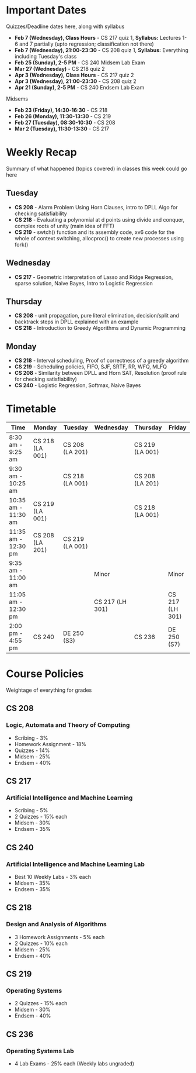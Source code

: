 # Important Dates

Quizzes/Deadline dates here, along with syllabus

- **Feb 7 (Wednesday), Class Hours** - CS 217 quiz 1, **Syllabus:** Lectures 1-6 and 7 partially (upto regression; classification not there)
- **Feb 7 (Wednesday), 21:00-23:30** - CS 208 quiz 1, **Syllabus:** Everything including Tuesday's class
- **Feb 25 (Sunday), 2-5 PM** - CS 240 Midsem Lab Exam
- **Mar 27 (Wednesday)** - CS 218 quiz 2
- **Apr 3 (Wednesday), Class Hours** - CS 217 quiz 2
- **Apr 3 (Wednesday), 21:00-23:30** - CS 208 quiz 2
- **Apr 21 (Sunday), 2-5 PM** - CS 240 Endsem Lab Exam

Midsems

- **Feb 23 (Friday), 14:30-16:30** - CS 218
- **Feb 26 (Monday), 11:30-13:30** - CS 219
- **Feb 27 (Tuesday), 08:30-10:30** - CS 208
- **Mar 2 (Tuesday), 11:30-13:30** - CS 217

# Weekly Recap

Summary of what happened (topics covered) in classes this week could go here

## Tuesday

- **CS 208** - Alarm Problem Using Horn Clauses, intro to DPLL Algo for checking satisfiability 
- **CS 218** - Evaluating a polynomial at d points using divide and conquer, complex roots of unity (main idea of FFT)
- **CS 219** - swtch() function and its assembly code, xv6 code for the whole of context switching, allocproc() to create new processes using fork()

## Wednesday

- **CS 217** - Geometric interpretation of Lasso and Ridge Regression, sparse solution, Naive Bayes, Intro to Logistic Regression

## Thursday

- **CS 208** - unit propagation, pure literal elimination, decision/split and backtrack steps in DPLL explained with an example
- **CS 218** - Introduction to Greedy Algorithms and Dynamic Programming

## Monday

- **CS 218** - Interval scheduling, Proof of correctness of a greedy algorithm
- **CS 219** - Scheduling policies, FIFO, SJF, SRTF, RR, WFQ, MLFQ
- **CS 208** - Similarity between DPLL and Horn SAT, Resolution (proof rule for checking satisfiability)
- **CS 240** - Logistic Regression, Softmax, Naive Bayes

# Timetable

| Time                | Monday          | Tuesday         | Wednesday       | Thursday        | Friday         |
|---------------------|-----------------|-----------------|-----------------|-----------------|----------------|
| 8:30 am - 9:25 am   | CS 218 (LA 001) | CS 208 (LA 201) |                 | CS 219 (LA 001) |                |
| 9:30 am - 10:25 am  |                 | CS 218 (LA 001) |                 | CS 208 (LA 201) |                |
| 10:35 am - 11:30 am | CS 219 (LA 001) |                 |                 | CS 218 (LA 001) |                |
| 11:35 am - 12:30 pm | CS 208 (LA 201) | CS 219 (LA 001) |                 |                 |                |
| 9:35 am - 11:00 am  |                 |                 | Minor           |                 | Minor          |
| 11:05 am - 12:30 pm |                 |                 | CS 217 (LH 301) |                 | CS 217 (LH 301)|
| 2:00 pm - 4:55 pm   | CS 240          | DE 250 (S3)     |                 | CS 236          | DE 250 (S7)    |

# Course Policies

Weightage of everything for grades

## CS 208

### Logic, Automata and Theory of Computing

- Scribing - 3%
- Homework Assignment - 18%
- Quizzes - 14%
- Midsem - 25%
- Endsem - 40%

## CS 217

### Artificial Intelligence and Machine Learning

- Scribing - 5%
- 2 Quizzes - 15% each
- Midsem - 30%
- Endsem - 35%

## CS 240

### Artificial Intelligence and Machine Learning Lab

- Best 10 Weekly Labs - 3% each
- Midsem - 35%
- Endsem - 35%

## CS 218

### Design and Analysis of Algorithms

- 3 Homework Assignments - 5% each
- 2 Quizzes - 10% each
- Midsem - 25%
- Endsem - 40%

## CS 219

### Operating Systems

- 2 Quizzes - 15% each
- Midsem - 30%
- Endsem - 40%

## CS 236

### Operating Systems Lab

- 4 Lab Exams - 25% each (Weekly labs ungraded)
